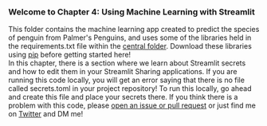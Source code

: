 ### Welcome to Chapter 4: Using Machine Learning with Streamlit

This folder contains the machine learning app created to predict the species of penguin from Palmer's Penguins, and uses some of the libraries held in the requirements.txt file within the [central folder](https://github.com/tylerjrichards/Getting-Started-with-Streamlit-for-Data-Science/blob/main/requirements.txt). Download these libraries using [pip](https://note.nkmk.me/en/python-pip-install-requirements/) before getting started here!  
In this chapter, there is a section where we learn about Streamlit secrets and how to edit them in your Streamlit Sharing applications. If you are running this code locally, you will get an error saying that there is no file called secrets.toml in your project repository! To run this locally, go ahead and create this file and place your secrets there. 
If you think there is a problem with this code, please [open an issue or pull request](https://docs.github.com/en/desktop/contributing-and-collaborating-using-github-desktop/working-with-your-remote-repository-on-github-or-github-enterprise/creating-an-issue-or-pull-request) or just find me on [Twitter](https://www.twitter.com/tylerjrichards) and DM me! 
